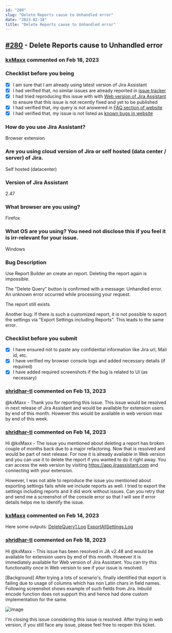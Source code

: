 ```yaml
---
id: "280"
slug: "Delete Reports cause to Unhandled error"
date: "2023-02-18"
title: "Delete Reports cause to Unhandled error"
---
```



## [#280](https://github.com/shridhar-tl/jira-assistant/issues/280) - Delete Reports cause to Unhandled error

### [kxMaxx](https://github.com/kxMaxx) commented on Feb 18, 2023

### Checklist before you being

- [X] I am sure that I am already using latest version of Jira Assistant
- [X] I had verified that, no similar issues are already reported in [issue tracker](https://github.com/shridhar-tl/jira-assistant/issues)
- [X] I had tried reproducing this issue with with [Web version of Jira Assistant](https://app.jiraassistant.com) to ensure that this issue is not recently fixed and yet to be published
- [X] I had verified that, my query is not answered in [FAQ section of website](https://www.jiraassistant.com/faq)
- [X] I had verified that, my issue is not listed as [known bugs in website](https://www.jiraassistant.com/version-history)

### How do you use Jira Assistant?

Browser extension

### Are you using cloud version of Jira or self hosted (data center / server) of Jira.

Self hosted (datacenter)

### Version of Jira Assistant

2.47

### What browser are you using?

Firefox

### What OS are you using? You need not disclose this if you feel it is irr-relevant for your issue.

Windows

### Bug Description

Use Report Builder an create an report.
Deleting the report again is impossible.

The "Delete Query" button is confirmed with a message:
Unhandled error.
An unknown error occurred while processing your request.

The report still exists.

Another bug: If there is such a customized report, it is not possible to export the settings via "Export Settings including Reports". This leads to the same error.

### Checklist before you submit

- [X] I have ensured not to paste any confidential information like Jira url, Mail id, etc.
- [X] I have verified my browser console logs and added necessary details (if required)
- [X] I have added required screenshots if the bug is related to UI (as necessary)

### [shridhar-tl](https://github.com/shridhar-tl) commented on Feb 13, 2023

@kxMaxx - Thank you for reporting this issue. This issue would be resolved in next release of Jira Assistant and would be available for extension users by end of this month. However this would be available in web version max by end of this week.

### [shridhar-tl](https://github.com/shridhar-tl) commented on Feb 14, 2023

Hi @kxMaxx - The issue you mentioned about deleting a report has broken couple of months back due to a major refactoring. Now that is resolved and would be part of next release. For now it is already available in Web version and you can use it to delete the report if you wanted to do it right away. You can access the web version by visiting https://app.jiraassistant.com and connecting with your extension.

However, I was not able to reproduce the issue you mentioned about exporting settings fails while we include reports as well. I tried to export the settings including reports and it did work without issues. Can you retry that and send me a screenshot of the console error so that I will see if error details helps me to identify the issue.

### [kxMaxx](https://github.com/kxMaxx) commented on Feb 14, 2023

Here some outputs:
[DeleteQuery1.Log](https://github.com/shridhar-tl/jira-assistant/files/10729801/DeleteQuery1.Log)
[ExportAllSettings.Log](https://github.com/shridhar-tl/jira-assistant/files/10729800/ExportAllSettings.Log)


### [shridhar-tl](https://github.com/shridhar-tl) commented on Feb 18, 2023

Hi @kxMaxx - This issue has been resolved in JA v2.48 and would be available for extension users by end of this month. However it is immediately available for Web version of Jira Assistant. You can try this functionality once in Web version to see if your issue is resolved.

[Background]
After trying a lots of scenario's, finally identified that export is failing due to usage of columns which has non Latin chars in field names. Following screenshot shows example of such fields from Jira. Inbuild encode function does not support this and hence had done custom implementation for the same.

![image](https://user-images.githubusercontent.com/37339683/219838720-0624961c-0f7a-43ef-89a4-5f418b5673ad.png)

I'm closing this issue considering this issue is resolved. After trying in web version, if you still face any issue, please feel free to reopen this ticket.
